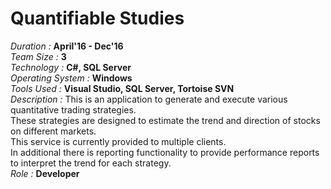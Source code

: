 # Quantifiable Studies 
*Duration :* **April'16 - Dec'16**  
*Team Size :* **3**  
*Technology :* **C#, SQL Server**  
*Operating System :* **Windows**   
*Tools Used :* **Visual Studio, SQL Server, Tortoise SVN**  
*Description :* This is an application to generate and execute various quantitative trading strategies.  
These strategies are designed to estimate the trend and direction of stocks on different markets.   
This service is currently provided to multiple clients.   
In additional there is reporting functionality to provide performance reports to interpret the trend for each strategy.   
*Role :* **Developer**  
